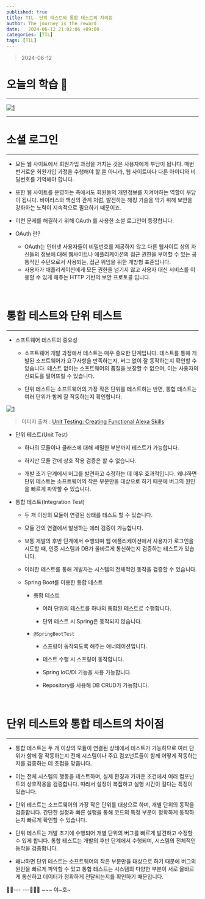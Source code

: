 ```yaml
---
published: true
title: TIL- 단위 테스트와 통합 테스트의 차이점
author: The journey is the reward
date:   2024-06-12 21:02:06 +09:00
categories: [TIL]
tags: [TIL]
---
```




> 2024-06-12


# 오늘의 학습 🌠

---

<a  href="https://github.com/LeeNaYoung240/LeeNaYoung240.github.io/assets/107848521/508c1ca6-10b6-4663-b1f9-7abf88bdeb51"  class="popup img-link"><img  src="https://github.com/LeeNaYoung240/LeeNaYoung240.github.io/assets/107848521/508c1ca6-10b6-4663-b1f9-7abf88bdeb51"  alt="1"  loading="lazy"></a>

---

# 소셜 로그인
---
- 모든 웹 사이트에서 회원가입 과정을 거치는 것은 사용자에게 부담이 됩니다. 매번 번거로운 회원가입 과정을 수행해야 할 뿐 아니라, 웹 사이트마다 다른 아이디와 비밀번호를 기억해야 합니다. 

- 또한 웹 사이트를 운영하는 측에서도 회원들의 개인정보를 지켜야하는 역할이 부담이 됩니다. 바이러스와 백신의 관계 처럼, 발전하는 해킹 기술을 막기 위해 보안을 강화하는 노력이 지속적으로 필요하기 때문이죠. 
- 이런 문제를 해결하기 위해 OAuth 를 사용한 소셜 로그인이 등장합니다.

- OAuth 란?
	- OAuth는 인터넷 사용자들이 비밀번호를 제공하지 않고 다른 웹사이트 상의 자신들의 정보에 대해 웹사이트나 애플리케이션의 접근 권한을 부여할 수 있는 공통적인 수단으로서 사용되는, 접근 위임을 위한 개방형 표준입니다.
	-  사용자가 애플리케이션에게 모든 권한을 넘기지 않고 사용자 대신 서비스를 이용할 수 있게 해주는 HTTP 기반의 보안 프로토콜 입니다.

<br>

# 통합 테스트와 단위 테스트
---

- 소프트웨어 테스트의 중요성
	
	- 소프트웨어 개발 과정에서 테스트는 매우 중요한 단계입니다. 테스트를 통해 개발된 소프트웨어가 요구사항을 만족하는지, 버그 없이 잘 동작하는지 확인할 수 있습니다. 테스트 없이는 소프트웨어의 품질을 보장할 수 없으며, 이는 사용자의 신뢰도를 떨어뜨릴 수 있습니다.

   - 단위 테스트는 소프트웨어의 가장 작은 단위를 테스트하는 반면, 통합 테스트는 여러 단위가 함께 잘 작동하는지 확인합니다.

<a  href="https://github.com/LeeNaYoung240/LeeNaYoung240.github.io/assets/107848521/0f0a482e-add2-452b-b821-6a155828c831"  class="popup img-link"><img  src="https://github.com/LeeNaYoung240/LeeNaYoung240.github.io/assets/107848521/0f0a482e-add2-452b-b821-6a155828c831"  alt="1"  loading="lazy"></a>
> 이미지 출처 : [Unit Testing: Creating Functional Alexa Skills](https://developer.amazon.com/it/blogs/alexa/post/35bdad3d-57c8-4623-88c6-815540697af5/unit-testing-create-functional-alexa-skills)

- 단위 테스트(Unit Test)
	- 하나의 모듈이나 클래스에 대해 세밀한 부분까지 테스트가 가능합니다.

	- 하지만 모듈 간에 상호 작용 검증은 할 수 없습니다.

	- 개발 초기 단계에서 버그를 발견하고 수정하는 데 매우 효과적입니다.  왜냐하면 단위 테스트는 소프트웨어의 작은 부분만을 대상으로 하기 때문에 버그의 원인을 빠르게 파악할 수 있습니다.

- 통합 테스트(Integration Test)

	- 두 개 이상의 모듈이 연결된 상태를 테스트 할 수 있습니다.

	- 모듈 간의 연결에서 발생하는 에러 검증이 가능합니다.
    
    - 보통 개발의 후반 단계에서 수행되며 웹 애플리케이션에서 사용자가 로그인을 시도할 때, 인증 시스템과 DB가 올바르게 통신하는지 검증하는 테스트가 있습니다.

   - 이러한 테스트를 통해 개발자는 시스템의 전체적인 동작을 검증할 수 있습니다.

   - Spring Boot를 이용한 통합 테스트

	   - 통합 테스트

		   - 여러 단위의 테스트를 하나의 통합된 테스트로 수행합니다.

		   - 단위 테스트 시 Spring은 동작되지 않습니다.

	   - `@SpringBootTest`
		   
		   - 스프링이 동작되도록 해주는 애너테이션입니다.

		   - 테스트 수행 시 스프링이 동작합니다.
		   - Spring IoC/DI 기능을 사용 가능합니다.
		   - Repository를 사용해 DB CRUD가 가능합니다.

<br>

# 단위 테스트와 통합 테스트의 차이점
---

-  통합 테스트는 두 개 이상의 모듈이 연결된 상태에서 테스트가 가능하므로 여러 단위가 함께 잘 작동하는지 전체 시스템이나 주요 컴포넌트들이 함께 어떻게 작동하는지를 검증하는 데 초점을 맞춥니다. 

- 이는 전체 시스템의 행동을 테스트하며, 실제 환경과 가까운 조건에서 여러 컴포넌트의 상호작용을 검증합니다. 따라서 설정이 복잡하고 실행 시간이 길다는 특징이 있습니다.

- 단위 테스트는 소프트웨어의 가장 작은 단위를 대상으로 하며, 개별 단위의 동작을 검증합니다.  간단한 설정과 빠른 실행을 통해 코드의 특정 부분이 정확하게 동작하는지 빠르게 확인할 수 있습니다.

- 단위 테스트는 개발 초기에 수행되어 개별 단위의 버그를 빠르게 발견하고 수정할 수 있게 합니다. 통합 테스트는 개발의 후반 단계에서 수행되며, 시스템의 전체적인 동작을 검증합니다.

- 왜냐하면 단위 테스트는 소프트웨어의 작은 부분만을 대상으로 하기 때문에 버그의 원인을 빠르게 파악할 수 있고 통합 테스트는 시스템의 다양한 부분이 서로 올바르게 통신하고 데이터가 정확하게 전달되는지를 확인하기 때문입니다.

🐱‍🏍--- ---🤸🏻‍♀️ ~~~ 야~호~